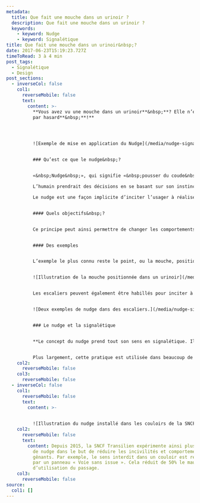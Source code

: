 ```yaml
---
metadata:
  title: Que fait une mouche dans un urinoir ?
  description: Que fait une mouche dans un urinoir ?
  keywords:
    - keyword: Nudge
    - keyword: Signalétique
title: Que fait une mouche dans un urinoir&nbsp;?
date: 2017-06-23T15:19:23.727Z
timeToRead: 3 à 4 min
post_tags:
  - Signalétique
  - Design
post_sections:
  - inverseCol: false
    col1:
      reverseMobile: false
      text:
        content: >-
          **Vous avez vu une mouche dans un urinoir**&nbsp;**? Elle n’est pas là
          par hasard**&nbsp;**!**




          ![Exemple de mise en application du Nudge](/media/nudge-signaletique-exemple-agence-atipy.jpg)


          ### Qu’est ce que le nudge&nbsp;?


          «&nbsp;Nudge&nbsp;», qui signifie «&nbsp;pousser du coude&nbsp;» en anglais, vient des Etats-Unis et a d’abord été utilisé dans l’économie comportementale.

          L’humain prendrait des décisions en se basant sur son instinct ou ses émotions. De ce constat découle l’utilisation des nudges.

          Le nudge est une façon implicite d’inciter l’usager à réaliser une action, sans le contraindre ni l’obliger.


          #### Quels objectifs&nbsp;?


          Ce principe peut ainsi permettre de changer les comportements et encourager de nouvelles pratiques en favorisant les «&nbsp;bonnes&nbsp;» actions, comme ne pas jeter ses mégots par terre, prendre les escaliers plutôt que l’escalator…


          #### Des exemples


          L’exemple le plus connu reste le point, ou la mouche, positionné dans un urinoir. Les utilisateurs vont avoir tendance à viser ce point. Ce comportement permet ainsi de conserver un lieu plus propre. L’aéroport d’Amsterdam est le premier à mettre en place ce système et réduit ainsi de 80&nbsp;% ses frais de nettoyage.


          ![Illustration de la mouche positionnée dans un urinoir](/media/nudge-signaletique-urinoir-agence-atipy.jpg)


          Les escaliers peuvent également être habillés pour inciter à les utiliser. En 2009, à Stockolhm, les marches d’un escalier deviennent les touches d’un piano, émettant un son. De façon ludique, les usagers se sont ainsi plus servi des escaliers que de l’escalator.


          ![Deux exemples de nudge dans des escaliers.](/media/nudge-signaletique-exemple2-agence-atipy.jpg)


          ### Le nudge et la signalétique


          **Le concept du nudge prend tout son sens en signalétique. Il permet une meilleure gestion des flux, l’amélioration de la diffusion de l’information, l’encouragement du vivre ensemble.**


          Plus largement, cette pratique est utilisée dans beaucoup de domaines comme le marketing, la politique, la santé ou la prévention routière et contribue à un meilleur comportement citoyen.
    col2:
      reverseMobile: false
    col3:
      reverseMobile: false
  - inverseCol: false
    col1:
      reverseMobile: false
      text:
        content: >-
          

          ![Illustration du nudge installé dans les couloirs de la SNCF](/media/nudge-transilien-sncf.jpg "Source : SNCF / Adetem")
    col2:
      reverseMobile: false
      text:
        content: Depuis 2015, la SNCF Transilien expérimente ainsi plusieurs techniques
          de nudge dans le but de réduire les incivilités et comportements
          gênants. Par exemple, le sens interdit dans un couloir est remplacé
          par un panneau « Voie sans issue ». Cela réduit de 50% le mauvais sens
          d’utilisation du passage.
    col3:
      reverseMobile: false
source:
  col1: []
---
```

